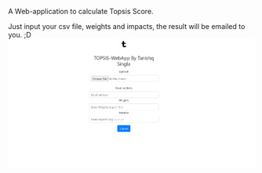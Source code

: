 A Web-application to calculate Topsis Score. 

Just input your csv file, weights and impacts, the result will be emailed to you. ;D
![Topsis](https://github.com/TanishqSingla08/TopsisCalculator/blob/main/Topsis.PNG)
